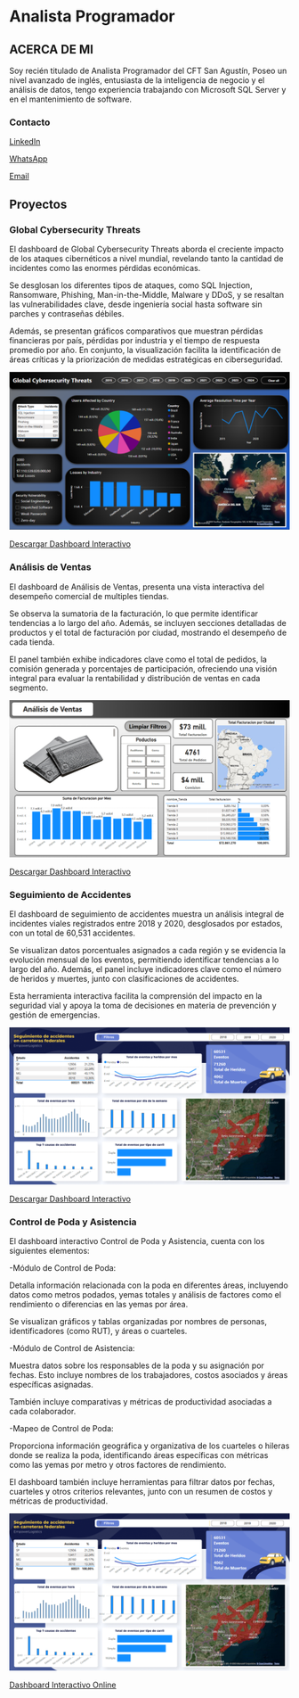 # Analista Programador

## ACERCA DE MI
Soy recién titulado de Analista Programador del CFT San Agustín, Poseo un nivel avanzado de inglés, entusiasta de la inteligencia de negocio y el análisis de datos, tengo experiencia trabajando con Microsoft SQL Server y en el mantenimiento de software.

### Contacto

[LinkedIn](https://www.linkedin.com/in/kevin-tovar-a332751a5/)

[WhatsApp](https://wa.me/56956562735)

[Email](https://mail.google.com/mail/?view=cm&fs=1&to=kevin.alexandrovich@gmail.com&su=Asunto%20Predeterminado&body=Mensaje%20Predeterminado)
 
## Proyectos

### Global Cybersecurity Threats

El dashboard de Global Cybersecurity Threats aborda el creciente impacto de los ataques cibernéticos a nivel mundial, revelando tanto la cantidad de incidentes como las enormes pérdidas económicas. 

Se desglosan los diferentes tipos de ataques, como SQL Injection, Ransomware, Phishing, Man-in-the-Middle, Malware y DDoS, y se resaltan las vulnerabilidades clave, desde ingeniería social hasta software sin parches y contraseñas débiles. 

Además, se presentan gráficos comparativos que muestran pérdidas financieras por país, pérdidas por industria y el tiempo de respuesta promedio por año. En conjunto, la visualización facilita la identificación de áreas críticas y la priorización de medidas estratégicas en ciberseguridad.

![Ejemplo](/assets/img/GlobalCybersecurityThreats.png)

[Descargar Dashboard Interactivo](https://drive.google.com/file/d/1lwaojRfwq-TAl4FpP0KdDXSUOfhJ7xLb/view?usp=sharing)


### Análisis de Ventas

El dashboard de Análisis de Ventas, presenta una vista interactiva del desempeño comercial de multiples tiendas. 

Se observa la sumatoria de la facturación, lo que permite identificar tendencias a lo largo del año. Además, se incluyen secciones detalladas de productos y el total de facturación por ciudad, mostrando el desempeño de cada tienda. 

El panel también exhibe indicadores clave como el total de pedidos, la comisión generada y porcentajes de participación, ofreciendo una visión integral para evaluar la rentabilidad y distribución de ventas en cada segmento.

![Ejemplo](/assets/img/AnalisisdeVentas.png)

[Descargar Dashboard Interactivo](https://drive.google.com/file/d/1BpCvBT09zbzEvL-E8deZeWmgpfrXWJ4F/view)

### Seguimiento de Accidentes

El dashboard de seguimiento de accidentes muestra un análisis integral de incidentes viales registrados entre 2018 y 2020, desglosados por estados, con un total de 60,531 accidentes. 

Se visualizan datos porcentuales asignados a cada región y se evidencia la evolución mensual de los eventos, permitiendo identificar tendencias a lo largo del año. Además, el panel incluye indicadores clave como el número de heridos y muertes, junto con clasificaciones de accidentes. 

Esta herramienta interactiva facilita la comprensión del impacto en la seguridad vial y apoya la toma de decisiones en materia de prevención y gestión de emergencias.

![Ejemplo](/assets/img/SeguimientodeAccidentes.png)

[Descargar Dashboard Interactivo](https://drive.google.com/file/d/1S-PIzl9EHn0EE79706d-SU-1If-uyfpv/view)

### Control de Poda y Asistencia

El dashboard interactivo Control de Poda y Asistencia, cuenta con los siguientes elementos:

-Módulo de Control de Poda:

Detalla información relacionada con la poda en diferentes áreas, incluyendo datos como metros podados, yemas totales y análisis de factores como el rendimiento o diferencias en las yemas por área.

Se visualizan gráficos y tablas organizadas por nombres de personas, identificadores (como RUT), y áreas o cuarteles.

-Módulo de Control de Asistencia:

Muestra datos sobre los responsables de la poda y su asignación por fechas. Esto incluye nombres de los trabajadores, costos asociados y áreas específicas asignadas.

También incluye comparativas y métricas de productividad asociadas a cada colaborador.

-Mapeo de Control de Poda:

Proporciona información geográfica y organizativa de los cuarteles o hileras donde se realiza la poda, identificando áreas específicas con métricas como las yemas por metro y otros factores de rendimiento.

El dashboard también incluye herramientas para filtrar datos por fechas, cuarteles y otros criterios relevantes, junto con un resumen de costos y métricas de productividad.

![Ejemplo](/assets/img/SeguimientodeAccidentes.png)

[Dashboard Interactivo Online](https://lookerstudio.google.com/u/0/reporting/c2bb10bc-b712-456e-a331-78b84dc981c8/page/ZUK8D)


